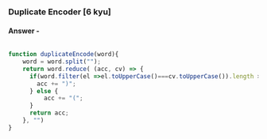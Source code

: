 ### Duplicate Encoder [6 kyu]

#### Answer -

```js

function duplicateEncode(word){
    word = word.split("");
    return word.reduce( (acc, cv) => {
      if(word.filter(el =>el.toUpperCase()===cv.toUpperCase()).length > 1) {
        acc += ")";
      } else {
          acc += "(";
      }
      return acc;
    }, "")
}

```